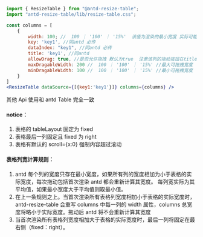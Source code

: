 ```js
import { ResizeTable } from "@antd-resize-table";
import "antd-resize-table/lib/resize-table.css";
```

```jsx
const columns = [
    {
        width: 100; //  100 ｜ '100' ｜ '15%'  该值为渲染的最小宽度 实际可能大于该数值  默认为100  当该值为百分比时，会被计算为当前表格实际宽度*百分比
        key: 'key1', //同antd 必传
        dataIndex: "key1", //同antd 必传
        title: 'key1', //同antd
        allowDrag: true, //是否允许拖拽 默认为true  注意该列的拖动按钮在title的左侧
        maxDragableWidth: 200 //  100 ｜ '100' ｜ '15%' //最大可拖拽宽度
        minDragableWidth: 100 //  100 ｜ '100' ｜ '15%' //最小可拖拽宽度
    }
]
<ResizeTable dataSource={[{key1:'key1'}]} columns={columns} />
```

其他 Api 使用和 antd Table 完全一致

#### notice：

1. 表格的 tableLayout 固定为 fixed
2. 表格最后一列固定且 fixed 为 right
3. 表格有默认的 scroll={x:0} 强制内容超过滚动

#### 表格列宽计算规则：

1. antd 每个列的宽度只存在最小宽度，如果所有列的宽度相加为小于表格的实际宽度，每次拖动包括首次渲染 antd 都会重新计算其宽度。
   每列宽实际为其平均值，如果最小宽度大于平均值则取最小值。
2. 在上一条规则之上。当首次渲染所有表格列宽度相加小于表格的实际宽度时，antd-resize-table 会重写 columns 中每一列的 width 属性，columns 总宽度将略小于实际宽度。拖动后 antd 将不会重新计算其宽度
3. 当首次渲染所有表格列宽度相加大于表格的实际宽度时，最后一列将固定在最右侧（fixed：right）。
